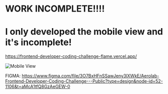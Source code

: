 # WORK INCOMPLETE!!!!
# I only developed the mobile view and it's incomplete!

https://frontend-developer-coding-challenge-flame.vercel.app/

![Mobile View](https://github.com/speedbuild98/frontend-developer-coding-challenge/blob/main/mobile.gif?raw=true)


FIGMA: https://www.figma.com/file/3O7BxHFnSSawJeny3lXWkE/Aerolab-Frontend-Developer-Coding-Challenge---Public?type=design&node-id=52-1106&t=aMcA1tfQ8GzAeGEW-0
